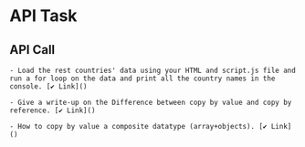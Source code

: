 # API Task

## API Call  

    - Load the rest countries' data using your HTML and script.js file and run a for loop on the data and print all the country names in the console. [✔ Link]()

    - Give a write-up on the Difference between copy by value and copy by reference. [✔ Link]()

    - How to copy by value a composite datatype (array+objects). [✔ Link]()
